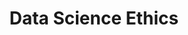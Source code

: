 ---
title: "Data Science Ethics"
authors: ["University of Michigan"]
type: "course"
link: "https://www.coursera.org/learn/data-science-ethics"
---